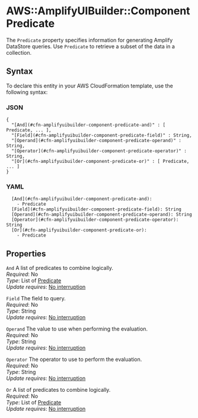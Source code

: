 # AWS::AmplifyUIBuilder::Component Predicate<a name="aws-properties-amplifyuibuilder-component-predicate"></a>

The `Predicate` property specifies information for generating Amplify DataStore queries\. Use `Predicate` to retrieve a subset of the data in a collection\.

## Syntax<a name="aws-properties-amplifyuibuilder-component-predicate-syntax"></a>

To declare this entity in your AWS CloudFormation template, use the following syntax:

### JSON<a name="aws-properties-amplifyuibuilder-component-predicate-syntax.json"></a>

```
{
  "[And](#cfn-amplifyuibuilder-component-predicate-and)" : [ Predicate, ... ],
  "[Field](#cfn-amplifyuibuilder-component-predicate-field)" : String,
  "[Operand](#cfn-amplifyuibuilder-component-predicate-operand)" : String,
  "[Operator](#cfn-amplifyuibuilder-component-predicate-operator)" : String,
  "[Or](#cfn-amplifyuibuilder-component-predicate-or)" : [ Predicate, ... ]
}
```

### YAML<a name="aws-properties-amplifyuibuilder-component-predicate-syntax.yaml"></a>

```
  [And](#cfn-amplifyuibuilder-component-predicate-and): 
    - Predicate
  [Field](#cfn-amplifyuibuilder-component-predicate-field): String
  [Operand](#cfn-amplifyuibuilder-component-predicate-operand): String
  [Operator](#cfn-amplifyuibuilder-component-predicate-operator): String
  [Or](#cfn-amplifyuibuilder-component-predicate-or): 
    - Predicate
```

## Properties<a name="aws-properties-amplifyuibuilder-component-predicate-properties"></a>

`And`  <a name="cfn-amplifyuibuilder-component-predicate-and"></a>
A list of predicates to combine logically\.  
*Required*: No  
*Type*: List of [Predicate](#aws-properties-amplifyuibuilder-component-predicate)  
*Update requires*: [No interruption](https://docs.aws.amazon.com/AWSCloudFormation/latest/UserGuide/using-cfn-updating-stacks-update-behaviors.html#update-no-interrupt)

`Field`  <a name="cfn-amplifyuibuilder-component-predicate-field"></a>
The field to query\.  
*Required*: No  
*Type*: String  
*Update requires*: [No interruption](https://docs.aws.amazon.com/AWSCloudFormation/latest/UserGuide/using-cfn-updating-stacks-update-behaviors.html#update-no-interrupt)

`Operand`  <a name="cfn-amplifyuibuilder-component-predicate-operand"></a>
The value to use when performing the evaluation\.  
*Required*: No  
*Type*: String  
*Update requires*: [No interruption](https://docs.aws.amazon.com/AWSCloudFormation/latest/UserGuide/using-cfn-updating-stacks-update-behaviors.html#update-no-interrupt)

`Operator`  <a name="cfn-amplifyuibuilder-component-predicate-operator"></a>
The operator to use to perform the evaluation\.  
*Required*: No  
*Type*: String  
*Update requires*: [No interruption](https://docs.aws.amazon.com/AWSCloudFormation/latest/UserGuide/using-cfn-updating-stacks-update-behaviors.html#update-no-interrupt)

`Or`  <a name="cfn-amplifyuibuilder-component-predicate-or"></a>
A list of predicates to combine logically\.  
*Required*: No  
*Type*: List of [Predicate](#aws-properties-amplifyuibuilder-component-predicate)  
*Update requires*: [No interruption](https://docs.aws.amazon.com/AWSCloudFormation/latest/UserGuide/using-cfn-updating-stacks-update-behaviors.html#update-no-interrupt)